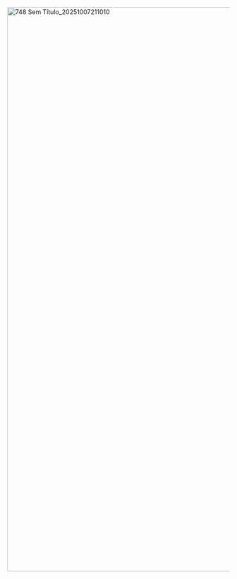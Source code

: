 <img width="1280" height="1280" alt="748 Sem Título_20251007211010" src="https://github.com/user-attachments/assets/fe52948b-ee37-481f-8fc1-94c09a58a7d1" />

